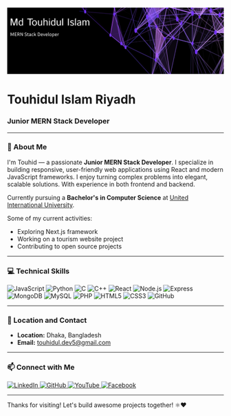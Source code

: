<!-- Banner Image -->
![Banner](https://github.com/touhid404/touhid404/blob/main/dp.svg)

<h1 align="left">Touhidul Islam Riyadh</h1>
<h3 align="left">Junior MERN Stack Developer</h3>


---

### 🚀 About Me  
I'm Touhid — a passionate **Junior MERN Stack Developer**. I specialize in building responsive, user-friendly web applications using React and modern JavaScript frameworks. I enjoy turning complex problems into elegant, scalable solutions. With experience in both frontend and backend.

Currently pursuing a **Bachelor's in Computer Science** at [United International University](https://www.uiu.ac.bd/).

Some of my current activities:  
- Exploring Next.js framework  
- Working on a tourism website project  
- Contributing to open source projects

---

### 💻 Technical Skills  

![JavaScript](https://img.shields.io/badge/JavaScript-F7DF1E?style=for-the-badge&logo=javascript&logoColor=black)
![Python](https://img.shields.io/badge/Python-3776AB?style=for-the-badge&logo=python&logoColor=white)
![C](https://img.shields.io/badge/C-00599C?style=for-the-badge&logo=c&logoColor=white)
![C++](https://img.shields.io/badge/C++-00599C?style=for-the-badge&logo=c%2B%2B&logoColor=white)
![React](https://img.shields.io/badge/React-61DAFB?style=for-the-badge&logo=react&logoColor=black)
![Node.js](https://img.shields.io/badge/Node.js-339933?style=for-the-badge&logo=node.js&logoColor=white)
![Express](https://img.shields.io/badge/Express.js-000000?style=for-the-badge&logo=express&logoColor=white)
![MongoDB](https://img.shields.io/badge/MongoDB-47A248?style=for-the-badge&logo=mongodb&logoColor=white)
![MySQL](https://img.shields.io/badge/MySQL-4479A1?style=for-the-badge&logo=mysql&logoColor=white)
![PHP](https://img.shields.io/badge/PHP-777BB4?style=for-the-badge&logo=php&logoColor=white)
![HTML5](https://img.shields.io/badge/HTML5-E34F26?style=for-the-badge&logo=html5&logoColor=white)
![CSS3](https://img.shields.io/badge/CSS3-1572B6?style=for-the-badge&logo=css3&logoColor=white)
![GitHub](https://img.shields.io/badge/GitHub-181717?style=for-the-badge&logo=github&logoColor=white)

---

### 📍 Location and Contact  

- **Location:** Dhaka, Bangladesh  
- **Email:** [touhidul.dev5@gmail.com](mailto:touhidul.dev5@gmail.com)  

---

### 📫 Connect with Me  

<p align="left">
  <a href="https://linkedin.com/in/touhidul-dev5">
    <img src="https://img.shields.io/badge/LinkedIn-0A66C2?style=for-the-badge&logo=linkedin&logoColor=white" alt="LinkedIn" />
  </a>
  <a href="https://github.com/touhid404">
    <img src="https://img.shields.io/badge/GitHub-181717?style=for-the-badge&logo=github&logoColor=white" alt="GitHub" />
  </a>
  <a href="https://youtube.com/@riyadhtouhid">
    <img src="https://img.shields.io/badge/YouTube-FF0000?style=for-the-badge&logo=youtube&logoColor=white" alt="YouTube" />
  </a>
  <a href="https://facebook.com/touhidul.dev5">
    <img src="https://img.shields.io/badge/Facebook-1877F2?style=for-the-badge&logo=facebook&logoColor=white" alt="Facebook" />
  </a>
</p>





---

Thanks for visiting! Let's build awesome projects together! ⚛️❤️
